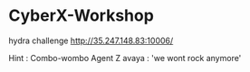 # CyberX-Workshop

hydra challenge http://35.247.148.83:10006/

Hint : Combo-wombo 
       Agent Z
       avaya : 'we wont rock anymore'
